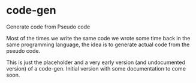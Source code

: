 # code-gen
Generate code from Pseudo code

Most of the times we write the same code we wrote some time back in the same programming language, the idea is to generate actual code from the pseudo code. 

This is just the placeholder and a very early version (and undocumented version) of a code-gen. Initial version with some documentation to come soon.
